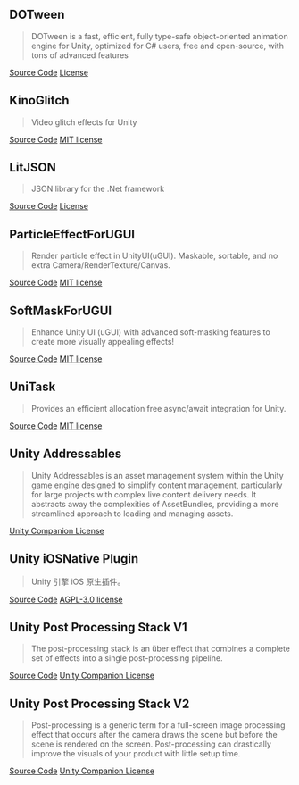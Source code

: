 ## DOTween
> DOTween is a fast, efficient, fully type-safe object-oriented animation engine for Unity, 
> optimized for C# users, free and open-source, with tons of advanced features

<div class="grid">
    <a href="https://github.com/Demigiant/dotween" target="_blank">Source Code</a>
    <a href="http://dotween.demigiant.com/license.php" target="_blank">License</a>
</div>

## KinoGlitch
> Video glitch effects for Unity

<div class="grid">
    <a href="https://github.com/keijiro/KinoGlitch" target="_blank">Source Code</a>
    <a href="https://github.com/keijiro/KinoGlitch#license" target="_blank">MIT license</a>
</div>

## LitJSON
> JSON library for the .Net framework

<div class="grid">
    <a href="https://github.com/LitJSON/litjson" target="_blank">Source Code</a>
    <a href="https://github.com/LitJSON/litjson?tab=License-1-ov-file#License-1-ov-file" target="_blank">License</a>
</div>


## ParticleEffectForUGUI
> Render particle effect in UnityUI(uGUI). Maskable, sortable, and no extra Camera/RenderTexture/Canvas.

<div class="grid">
    <a href="https://github.com/mob-sakai/ParticleEffectForUGUI" target="_blank">Source Code</a>
    <a href="https://github.com/mob-sakai/ParticleEffectForUGUI#MIT-1-ov-file" target="_blank">MIT license</a>
</div>

## SoftMaskForUGUI
> Enhance Unity UI (uGUI) with advanced soft-masking features to create more visually appealing effects!

<div class="grid">
    <a href="https://github.com/mob-sakai/SoftMaskForUGUI" target="_blank">Source Code</a>
    <a href="https://github.com/mob-sakai/SoftMaskForUGUI?tab=MIT-1-ov-file#readme" target="_blank">MIT license</a>
</div>

## UniTask
> Provides an efficient allocation free async/await integration for Unity.

<div class="grid">
    <a href="https://github.com/Cysharp/UniTask" target="_blank">Source Code</a>
    <a href="https://github.com/Cysharp/UniTask#MIT-1-ov-file" target="_blank">MIT license</a>
</div>

## Unity Addressables
> Unity Addressables is an asset management system 
> within the Unity game engine designed to simplify content management, 
> particularly for large projects with complex live content delivery needs. 
> It abstracts away the complexities of AssetBundles,
> providing a more streamlined approach to loading and managing assets.

[Unity Companion License](http://www.unity3d.com/legal/licenses/Unity_Companion_License)

## Unity iOSNative Plugin
> Unity 引擎 iOS 原生插件。

<div class="grid">
    <a href="https://github.com/Aaron8052/Unity-iOSNative-Plugin" target="_blank">Source Code</a>
    <a href="https://github.com/Aaron8052/Unity-iOSNative-Plugin/tree/main#AGPL-3.0-1-ov-file" target="_blank">AGPL-3.0 license</a>
</div>

## Unity Post Processing Stack V1
> The post-processing stack is an über effect that combines a 
> complete set of effects into a single post-processing pipeline.

<div class="grid">
    <a href="https://github.com/Unity-Technologies/PostProcessing/tree/v1" target="_blank">Source Code</a>
    <a href="http://www.unity3d.com/legal/licenses/Unity_Companion_License" target="_blank">Unity Companion License</a>
</div>

## Unity Post Processing Stack V2
> Post-processing is a generic term for a full-screen image processing effect 
> that occurs after the camera draws the scene but before the scene is rendered on the screen. 
> Post-processing can drastically improve the visuals of your product with little setup time.

<div class="grid">
    <a href="https://github.com/Unity-Technologies/Graphics/tree/master/com.unity.postprocessing" target="_blank">Source Code</a>
    <a href="http://www.unity3d.com/legal/licenses/Unity_Companion_License" target="_blank">Unity Companion License</a>
</div>
